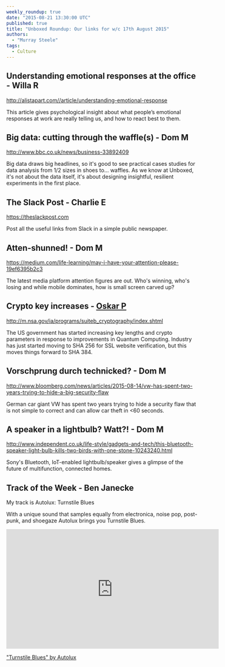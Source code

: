```yaml
---
weekly_roundup: true
date: "2015-08-21 13:30:00 UTC"
published: true
title: "Unboxed Roundup: Our links for w/c 17th August 2015"
authors:
  - "Murray Steele"
tags:
  - Culture
---
```


## Understanding emotional responses at the office - Willa R

http://alistapart.com//article/understanding-emotional-response

This article gives psychological insight about what people’s emotional responses at work are really telling us, and how to react best to them.

## Big data: cutting through the waffle(s) - Dom M

http://www.bbc.co.uk/news/business-33892409

Big data draws big headlines, so it's good to see practical cases studies for data analysis from 1/2 sizes in shoes to... waffles. As we know at Unboxed, it's not about the data itself, it's about designing insightful, resilient experiments in the first place.

## The Slack Post - Charlie E

https://theslackpost.com

Post all the useful links from Slack in a simple public newspaper.

## Atten-shunned! - Dom M

https://medium.com/life-learning/may-i-have-your-attention-please-19ef6395b2c3

The latest media platform attention figures are out. Who's winning, who's losing and while mobile dominates, how is small screen carved up?

## Crypto key increases - [Oskar P](/people)

http://m.nsa.gov/ia/programs/suiteb_cryptography/index.shtml

The US government has started increasing key lengths and crypto parameters in response to improvements in Quantum Computing. Industry has just started moving to SHA 256 for SSL website verification, but this moves things forward to SHA 384.

## Vorschprung durch technicked? - Dom M

http://www.bloomberg.com/news/articles/2015-08-14/vw-has-spent-two-years-trying-to-hide-a-big-security-flaw

German car giant VW has spent two years trying to hide a security flaw that is not simple to correct and can allow car theft in <60 seconds.

## A speaker in a lightbulb? Watt?! - Dom M

http://www.independent.co.uk/life-style/gadgets-and-tech/this-bluetooth-speaker-light-bulb-kills-two-birds-with-one-stone-10243240.html

Sony's Bluetooth, IoT-enabled lightbulb/speaker gives a glimpse of the future of multifunction, connected homes.

## Track of the Week - Ben Janecke

My track is Autolux: Turnstile Blues

With a unique sound that samples equally from electronica, noise pop, post-punk, and shoegaze Autolux brings you Turnstile Blues.

<iframe width="560" height="315" src="https://www.youtube.com/embed/uZL91Uv5e8g" frameborder="0" allowfullscreen></iframe>

["Turnstile Blues" by Autolux](https://www.youtube.com/watch?v=uZL91Uv5e8g)

